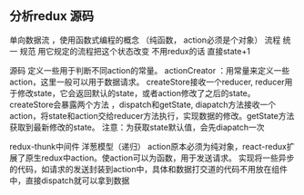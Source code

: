 ## 分析redux 源码 
单向数据流 ，使用函数式编程的概念 （纯函数， action必须是个对象）
流程 统一 规范 用它规定的流程把这个状态改变 
不用redux的话 直接state+1 

源码 
定义一些用于判断不同action的常量。
actionCreator  ：用常量来定义一些action，这里一般可以用于数据请求。
createStore接收一个reducer, reducer用于修改state，它会返回默认的state，或者action修改了之后的state。
createStore会暴露两个方法 ，dispatch和getState, diapatch方法接收一个action，将state和action交给reducer方法执行，实现数据的修改。getState方法获取到最新修改的state。
注意：为获取state默认值，会先diapatch一次

redux-thunk中间件 洋葱模型（递归）
action原本必须为纯对象，react-redux扩展了原生redux中action。使action可以为函数，用于发送请求。
实现将一些异步的代码，如请求的发送封装到action中，具体和数据打交道的代码不用放在组件中，直接dispatch就可以拿到数据
